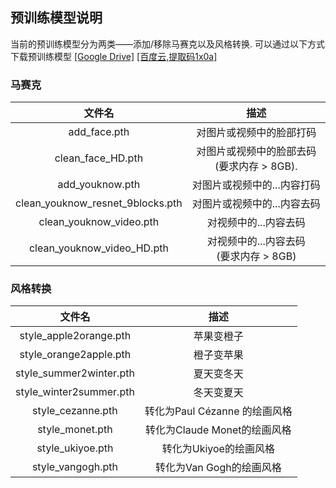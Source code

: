 ## 预训练模型说明
当前的预训练模型分为两类——添加/移除马赛克以及风格转换.
可以通过以下方式下载预训练模型 [[Google Drive]](https://drive.google.com/open?id=1LTERcN33McoiztYEwBxMuRjjgxh4DEPs)  [[百度云,提取码1x0a]](https://pan.baidu.com/s/10rN3U3zd5TmfGpO_PEShqQ) <br>

### 马赛克

|              文件名              |                     描述                      |
| :------------------------------: | :-------------------------------------------: |
|           add_face.pth           |           对图片或视频中的脸部打码            |
|        clean_face_HD.pth         | 对图片或视频中的脸部去码<br>(要求内存 > 8GB). |
|         add_youknow.pth          |          对图片或视频中的...内容打码          |
| clean_youknow_resnet_9blocks.pth |          对图片或视频中的...内容去码          |
|     clean_youknow_video.pth      |             对视频中的...内容去码             |
|    clean_youknow_video_HD.pth    |   对视频中的...内容去码<br>(要求内存 > 8GB)   |

### 风格转换

|          文件名        |                        描述                        |
| :---------------------: | :-------------------------------------------------------: |
| style_apple2orange.pth  | 苹果变橙子 |
| style_orange2apple.pth  | 橙子变苹果 |
| style_summer2winter.pth |     夏天变冬天     |
| style_winter2summer.pth | 冬天变夏天 |
|    style_cezanne.pth    |            转化为Paul Cézanne 的绘画风格            |
|     style_monet.pth     | 转化为Claude Monet的绘画风格 |
|     style_ukiyoe.pth     | 转化为Ukiyoe的绘画风格 |
|     style_vangogh.pth     | 转化为Van Gogh的绘画风格 |

